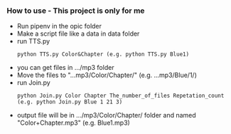 ### How to use - This project is only for me

- Run pipenv in the opic folder
- Make a script file like a data in data folder
- run TTS.py
  ```
  python TTS.py Color&Chapter (e.g. python TTS.py Blue1)
  ```
- you can get files in .../mp3 folder
- Move the files to "...mp3/Color/Chapter/" (e.g. ...mp3/Blue/1/)
- run Join.py
  ```
  python Join.py Color Chapter The_number_of_files Repetation_count (e.g. python Join.py Blue 1 21 3)
  ```
- output file will be in .../mp3/Color/Chapter/ folder and named "Color+Chapter.mp3" (e.g. Blue1.mp3)
